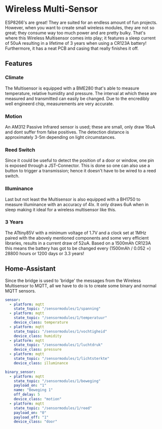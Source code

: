# Wireless Multi-Sensor
ESP8266's are great! They are suited for an endless amount of fun projects. However, when you want to create small wireless modules, they are not so great; they consume way too much power and are pretty bulky. That's where this Wireless Multisensor comes into play; it features a sleep current of 50uA resulting in a lifetime of 3 years when using a CR123A battery! Furthermore, it has a neat PCB and casing that really finishes it off.

## Features
### Climate
The Multisensor is equipped with a BME280 that's able to measure temperature, relative humidity and pressure. The interval at which these are measured and transmitted can easily be changed. Due to the encredibly well engineerd chip, measurements are very accurate.

### Motion
An AM312 Passive Infrared sensor is used; these are small, only draw 16uA and dont suffer from false positives. The detection distance is approximately 3-5m depending on light circumstances.

### Reed Switch
Since it could be useful to detect the position of a door or window, one pin is exposed through a JST-Connector. This is done so one can also use a button to trigger a transmission; hence it doesn't have to be wired to a reed switch.

### Illuminance
Last but not least the Multisensor is also equipped with a BH1750 to measure illuminance with an accuracy of 4lx. It only draws 6uA when in sleep making it ideal for a wireless multisensor like this.

### 3 Years
The ATtiny85V with a minimum voltage of 1.7V and a clock set at 1MHz paired with the abovely mentioned components and some very efficient libraries, results in a current draw of 52uA. Based on a 1500mAh CR123A this means the battery has got to be changed every (1500mAh / 0.052 =) 28800 hours or 1200 days or 3.3 years!

## Home-Assistant
Since the bridge is used to 'bridge' the messages from the Wireless Multisensor to MQTT, all we have to do is to create some binary and normal MQTT sensors.

```yaml
sensor:
  - platform: mqtt
    state_topic: "/sensormodules/1/spanning"                     
  - platform: mqtt
    state_topic: "/sensormodules/1/temperatuur"
    device_class: temperature
  - platform: mqtt
    state_topic: "/sensormodules/1/vochtigheid"                                                                             
    device_class: humidity                                                                                                                                   
  - platform: mqtt                                                                                                          
    state_topic: "/sensormodules/1/luchtdruk"                                                                               
    device_class: pressure                                                                                                  
  - platform: mqtt                                                                                                          
    state_topic: "/sensormodules/1/lichtsterkte"                                                                            
    device_class: illuminance 

binary_sensor:
  - platform: mqtt                                                                                                          
    state_topic: "/sensormodules/1/beweging"
    payload_on: "1"                                                                                                         
    name: "Beweging 1"                                                                                                      
    off_delay: 5                                                                                                            
    device_class: "motion"
  - platform: mqtt                                                                                                          
    state_topic: "/sensormodules/1/reed"                                                                                    
    payload_on: "0"                                                                                                         
    payload_off: "1"
    device_class: "door"                                                       
```